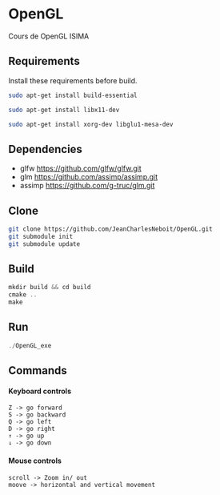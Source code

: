 # OpenGL
Cours de OpenGL ISIMA

## Requirements
Install these requirements before build.
```bash
sudo apt-get install build-essential
```
```bash
sudo apt-get install libx11-dev
```
```bash
sudo apt-get install xorg-dev libglu1-mesa-dev
```

## Dependencies
- glfw https://github.com/glfw/glfw.git
- glm https://github.com/assimp/assimp.git
- assimp https://github.com/g-truc/glm.git

## Clone
```bash
git clone https://github.com/JeanCharlesNeboit/OpenGL.git
git submodule init
git submodule update
```

## Build
```c++
mkdir build && cd build
cmake ..
make
```

## Run
```c++
./OpenGL_exe
```

## Commands

#### Keyboard controls 

``` text
Z -> go forward
S -> go backward
Q -> go left
D -> go right
↑ -> go up
↓ -> go down 
```

#### Mouse controls

``` text
scroll -> Zoom in/ out
moove -> horizontal and vertical movement 
```
